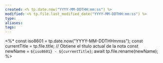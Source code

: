 ```yaml
---
created: <% tp.date.now("YYYY-MM-DDTHH:mm:ss") %>
modified: <% tp.file.last_modified_date("YYYY-MM-DDTHH:mm:ss") %>
type: 
aliases: 
tags:
---
```

<%*
const iso8601 = tp.date.now("YYYY-MM-DDTHHmmss");
const currentTitle = tp.file.title; // Obtiene el título actual de la nota
const newName = `${iso8601} - ${currentTitle}`;
await tp.file.rename(newName);
%>